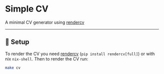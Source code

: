 # Simple CV

A minimal CV generator using [rendercv](https://pypi.org/project/rendercv/)

------

## 🚀 Setup

To render the CV you need [rendercv](https://pypi.org/project/rendercv/) (`pip install rendercv[full]`) or with nix `nix-shell`. Then to render the CV run:

```bash
make cv
```